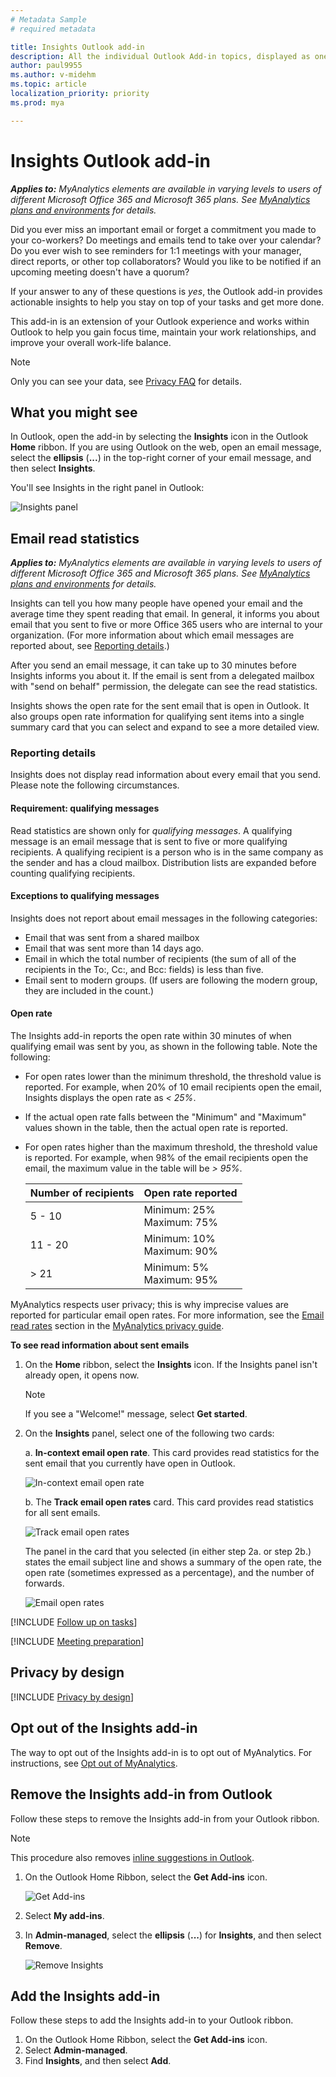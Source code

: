 ```yaml
---
# Metadata Sample
# required metadata

title: Insights Outlook add-in
description: All the individual Outlook Add-in topics, displayed as one in MyAnalytics
author: paul9955
ms.author: v-midehm
ms.topic: article
localization_priority: priority 
ms.prod: mya

---
```


# Insights Outlook add-in

_**Applies to:** MyAnalytics elements are available in varying levels to users of different Microsoft Office 365 and Microsoft 365 plans. See [MyAnalytics plans and environments](../overview/plans-environments.md) for details._

Did you ever miss an important email or forget a commitment you made to your co-workers? Do meetings and emails tend to take over your calendar? Do you ever wish to see reminders for 1:1 meetings with your manager, direct reports, or other top collaborators? Would you like to be notified if an upcoming meeting doesn't have a quorum?

If your answer to any of these questions is _yes_, the Outlook add-in provides actionable insights to help you stay on top of your tasks and get more done.

This add-in is an extension of your Outlook experience and works within Outlook to help you gain focus time, maintain your work relationships, and improve your overall work-life balance.

> [!Note]
> Only you can see your data, see [Privacy FAQ](../overview/mya-faq.md#privacy) for details.

## What you might see

In Outlook, open the add-in by selecting the **Insights** icon in the Outlook **Home** ribbon. If you are using Outlook on the web, open an email message, select the **ellipsis** (**...**) in the top-right corner of your email message, and then select **Insights**.

You'll see Insights in the right panel in Outlook:

![Insights panel](../../images/mya/overview/insights-cards-12.png)

## Email read statistics 

_**Applies to:** MyAnalytics elements are available in varying levels to users of different Microsoft Office 365 and Microsoft 365 plans. See [MyAnalytics plans and environments](../overview/plans-environments.md) for details._

Insights can tell you how many people have opened your email and the average time they spent reading that email. In general, it informs you about email that you sent to five or more Office 365 users who are internal to your organization. (For more information about which email messages are reported about, see [Reporting details](#reporting-details).)

After you send an email message, it can take up to 30 minutes before Insights informs you about it. If the email is sent from a delegated mailbox with "send on behalf" permission, the delegate can see the read statistics.

Insights shows the open rate for the sent email that is open in Outlook. It also groups open rate information for qualifying sent items into a single summary card that you can select and expand to see a more detailed view.

### Reporting details

Insights does not display read information about every email that you send. Please note the following circumstances.

#### Requirement: qualifying messages

Read statistics are shown only for _qualifying messages_. A qualifying message is an email message that is sent to five or more qualifying recipients. A qualifying recipient is a person who is in the same company as the sender and has a cloud mailbox. Distribution lists are expanded before counting qualifying recipients.

#### Exceptions to qualifying messages

Insights does not report about email messages in the following categories:

 * Email that was sent from a shared mailbox
 * Email that was sent more than 14 days ago.
 * Email in which the total number of recipients (the sum of all of the recipients in the To:, Cc:, and Bcc: fields) is less than five.
 * Email sent to modern groups. (If users are following the modern group, they are included in the count.)

#### Open rate

The Insights add-in reports the open rate within 30 minutes of when qualifying email was sent by you, as shown in the following table. Note the following:

* For open rates lower than the minimum threshold, the threshold value is reported. For example, when 20% of 10 email recipients open the email, Insights displays the open rate as _&lt; 25%_.
* If the actual open rate falls between the "Minimum" and "Maximum" values shown in the table, then the actual open rate is reported.
* For open rates higher than the maximum threshold, the threshold value is reported. For example, when 98% of the email recipients open the email, the maximum value in the table will be _&gt; 95%_.

   | Number of recipients | Open rate reported |
   | ------- | ------ |
   | 5 - 10  | Minimum: 25% <br>Maximum: 75% |
   | 11 - 20 | Minimum: 10% <br>Maximum: 90% |
   | &gt; 21 | Minimum: 5%  <br>Maximum: 95% |

MyAnalytics respects user privacy; this is why imprecise values are reported for particular email open rates. For more information, see the [Email read rates](../overview/privacy-guide.md#email-read-rates) section in the [MyAnalytics privacy guide](../overview/privacy-guide.md).

<!-- HERE'S A CLEARER TABLE BUT THEY WANTED A SHORTER TABLE
<table>
  <tr>
    <th>Number of recipients</th>
    <th>Actual open rate</th>
    <th>Open rate that Insights reports</th>
  </tr>
  <tr>
    <td rowspan = 3 >5 - 10</td>
    <td>&lt; 25%</td>
    <td>"&lt; 25%"<td>
  </tr>
  <tr>
    <td>25 - 75%</td>
    <td><i>actual open rate</i></td>
  </tr>    
  <tr>
    <td>&gt; 75%</td>
    <td>"&gt; 75%"</td>
  </tr>  
  <tr>
    <td rowspan = 3 >11 - 20</td>
    <td>&lt; 10%</td>
    <td>"&lt; 10%"<td>
  </tr>
  <tr>
    <td>10 - 90%</td>
    <td><i>actual open rate</i></td>
  </tr>    
  <tr>
    <td>&gt; 90%</td>
    <td>"&gt; 90%"</td>
  </tr>
  <tr>
    <td rowspan = 3>> 21</td>
    <td>&lt; 5%</td>
    <td>"&lt; 5%"<td>
  </tr>
  <tr>
    <td>5 - 95%</td>
    <td><i>actual open rate</i></td>
  </tr>    
  <tr>
    <td>&gt; 95%</td>
    <td>"&gt; 95%"</td>
  </tr>     
</table>
-->


**To see read information about sent emails**

1. On the **Home** ribbon, select the **Insights** icon. If the Insights panel isn't already open, it opens now. 

   > [!Note] 
   > If you see a "Welcome!" message, select **Get started**.

2. On the **Insights** panel, select one of the following two cards:

   a. **In-context email open rate**. This card provides read statistics for the sent email that you currently have open in Outlook.

     ![In-context email open rate](../../Images/mya/use/in-context-card-59.png) 

   b. The **Track email open rates** card. This card provides read statistics for all sent emails.  

     ![Track email open rates](../../Images/mya/use/step-1-track-open-rates.png)

    The panel in the card that you selected (in either step 2a. or step 2b.) states the email subject line and shows a summary of the open rate, the open rate (sometimes expressed as a percentage), and the number of forwards.
    
    ![Email open rates](../../Images/mya/use/step-2-four-emails.png)

<!-- REMOVED PER RISHABH 4 SEPT 2019
### Read statistics details

Note the following about the reporting of read-statistics data: 

 * **Length of availability.** Read statistics for an email are present only for a period of 14 days. (Read statistics are not computed for mails that have been sent more than 14 days ago.)
 * **Time until availability.** It usually takes 15 to 30 minutes to compute precise results for read statistics for your emails.
 * **Five-recipient limit.** An email qualifies for read statistics only if it was sent to more than five recipients in the _To_, _Cc_ and _Bcc_ fields combined. 
-->

<!--
    Based on the length of the message, Insights estimates how long a person needs to read it. It uses that number to decide whether people glanced, skimmed, or read the email, and informs you of this in a card.
 
    ![Email open rates](../../Images/mya/use/email-open-rates-2.png)

    Depending on how many people opened the email and how long they spent reading it, Insights might suggest that you follow up on your email, or it might show tips to help improve email communication.
-->

[!INCLUDE [Follow up on tasks](MyA-Outlook-add-in/mya-add-in-follow-up.md)]

[!INCLUDE [Meeting preparation](../Includes/meeting-prep-card.md)]

## Privacy by design 

[!INCLUDE [Privacy by design](../includes/privacy-by-design.md)]

<!-- PER PETERB 23 JULY 2019: DO NOT PUBLISH THIS. 
IT HAS NOT YET SHIPPED EXTERNALLY. HE WILL LET US KNOW WHEN TO PUBLISH. 

## To add tasks to your focus time

1.	In Outlook, select **Insights**.

2.	In the Insights panel, select the **View outstanding tasks** card. This opens the **SUGGESTED TASKS** panel.

3.	On a card for which you want to add a task, select the ellipsis. This opens a menu with three options:

     * If you select **Book time to review**, Outlook finds new upcoming 30-minute slots in your calendar and proposes them to you. 

       Then, select the plus sign to add this task to your calendar for the displayed time period. Outlook will book this as additional focus time and mark your status during this period as "Do not disturb." In your calendar, this time is labeled "Focus time (tasks included)."

     * If you already have focus time booked, you can select **Add to focus time**. Outlook then finds existing focus time periods in your calendar and proposes them to you. 

       Select **Add** to add this task to the already scheduled focus time block on your calendar.  
     * If you select **This isn't a task**, Outlook removes the card from the **SUGGESTED TASKS** panel.

-->

## Opt out of the Insights add-in

The way to opt out of the Insights add-in is to opt out of MyAnalytics. For instructions, see [Opt out of MyAnalytics](opt-out-of-mya.md).

<!-- CONSIDER REMOVING THE FOLLOWING -->

## Remove the Insights add-in from Outlook

Follow these steps to remove the Insights add-in from your Outlook ribbon.

> [!Note] 
> This procedure also removes [inline suggestions in Outlook](mya-notifications.md).

1. On the Outlook Home Ribbon, select the **Get Add-ins** icon.

    ![Get Add-ins](../../Images/mya/use/get-add-ins.png)

2. Select **My add-ins**.
3. In **Admin-managed**, select the **ellipsis** (**...**) for **Insights**, and then select **Remove**.

    ![Remove Insights](../../Images/mya/use/remove-insights.png)

## Add the Insights add-in

Follow these steps to add the Insights add-in to your Outlook ribbon.

1. On the Outlook Home Ribbon, select the **Get Add-ins** icon.
2. Select **Admin-managed**.
3. Find **Insights**, and then select **Add**.
